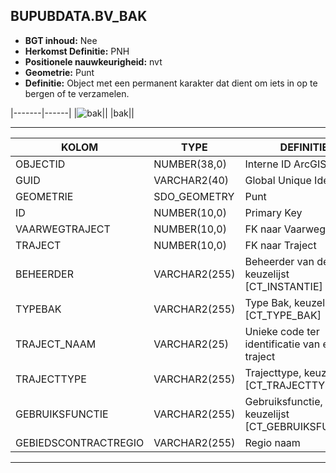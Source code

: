 ﻿## BUPUBDATA.BV_BAK


* __BGT inhoud:__ Nee
* __Herkomst Definitie:__ PNH
* __Positionele nauwkeurigheid:__ nvt
* __Geometrie:__ Punt
* __Definitie:__ Object met een permanent karakter dat dient om iets in op te bergen of te verzamelen.

|-------|------|
|![bak](bak.png)||
|bak||

***

|KOLOM                               |TYPE              |DEFINITIE|
|------                              |----              |-----    |
|OBJECTID                            |NUMBER(38,0)   |Interne ID ArcGIS|
|GUID                                |VARCHAR2(40)      |Global Unique Identifier|
|GEOMETRIE                           |SDO_GEOMETRY      |Punt|
|ID                                  |NUMBER(10,0)      |Primary Key|
|VAARWEGTRAJECT                      |NUMBER(10,0)      |FK naar Vaarwegtraject|
|TRAJECT                             |NUMBER(10,0)      |FK naar Traject|
|BEHEERDER                           |VARCHAR2(255)     |Beheerder van de bak, keuzelijst [CT_INSTANTIE]|
|TYPEBAK                             |VARCHAR2(255)     |Type Bak, keuzelijst [CT_TYPE_BAK]|
|TRAJECT_NAAM                        |VARCHAR2(25)      |Unieke code ter identificatie van een traject|
|TRAJECTTYPE                         |VARCHAR2(255)    |Trajecttype, keuzelijst [CT_TRAJECTTYPE]|
|GEBRUIKSFUNCTIE                    |VARCHAR2(255)    |Gebruiksfunctie, keuzelijst [CT_GEBRUIKSFUNCTIE]|
|GEBIEDSCONTRACTREGIO                |VARCHAR2(255)  |Regio naam|


***
